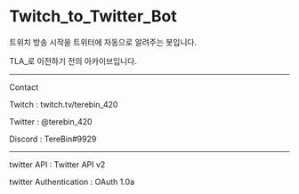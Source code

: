 # Twitch_to_Twitter_Bot
트위치 방송 시작을 트위터에 자동으로 알려주는 봇입니다.

TLA_로 이전하기 전의 아카이브입니다.

----------
Contact

Twitch : twitch.tv/terebin_420

Twitter : @terebin_420

Discord : TereBin#9929

----------

twitter API : Twitter API v2

twitter Authentication : OAuth 1.0a
